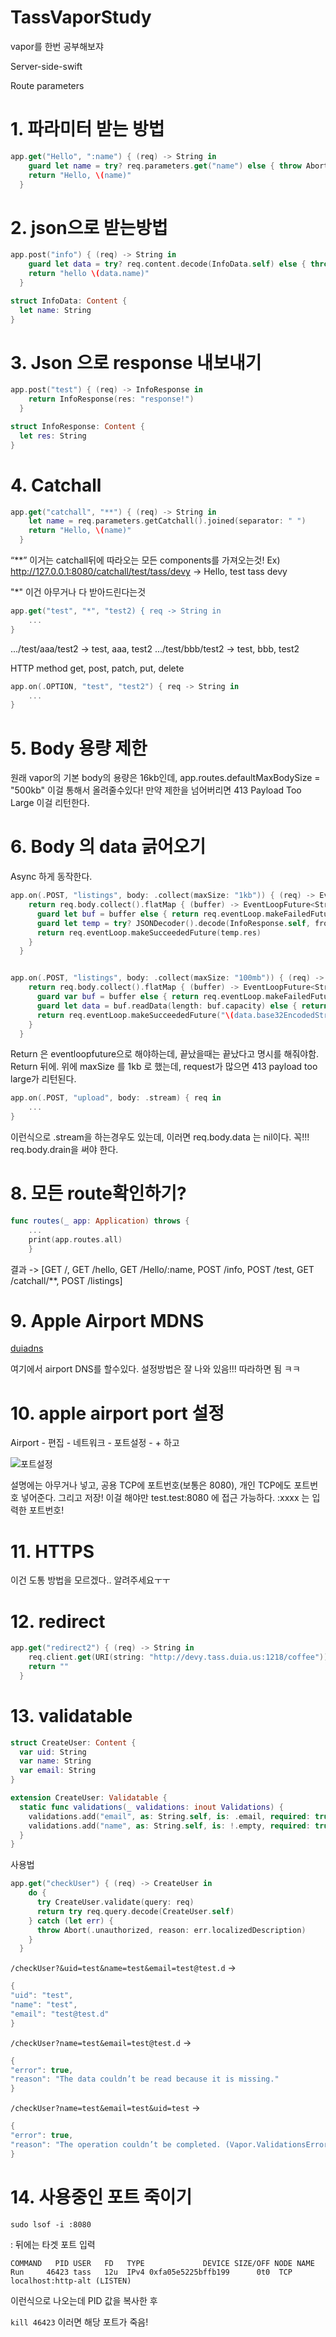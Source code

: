 # TassVaporStudy
vapor를 한번 공부해보쟈


Server-side-swift
   
Route parameters

# 1. 파라미터 받는 방법
```swift
app.get("Hello", ":name") { (req) -> String in
    guard let name = try? req.parameters.get("name") else { throw Abort(.badRequest) }
    return "Hello, \(name)"
  }
```
# 2. json으로 받는방법
```swift
app.post("info") { (req) -> String in
    guard let data = try? req.content.decode(InfoData.self) else { throw Abort(.badRequest) }
    return "hello \(data.name)"
  }

struct InfoData: Content {
  let name: String
}
```
# 3. Json 으로 response 내보내기
```swift
app.post("test") { (req) -> InfoResponse in
    return InfoResponse(res: "response!")
  }

struct InfoResponse: Content {
  let res: String
}
```


# 4. Catchall
```swift
app.get("catchall", "**") { (req) -> String in
    let name = req.parameters.getCatchall().joined(separator: " ")
    return "Hello, \(name)"
  }
```
“**” 이거는 catchall뒤에 따라오는 모든 components를 가져오는것!
Ex) http://127.0.0.1:8080/catchall/test/tass/devy -> Hello, test tass devy

"*" 이건 아무거나 다 받아드린다는것
```swift
app.get("test", "*", "test2) { req -> String in 
    ...
}
```
.../test/aaa/test2 -> test, aaa, test2
.../test/bbb/test2 -> test, bbb, test2

HTTP method 
get, post, patch, put, delete
```swift
app.on(.OPTION, "test", "test2") { req -> String in 
    ...
}
```

# 5. Body 용량 제한
원래 vapor의 기본 body의 용량은 16kb인데, 
app.routes.defaultMaxBodySize = "500kb"
이걸 통해서 올려줄수있다!
만약 제한을 넘어버리면 413 Payload Too Large 이걸 리턴한다.


# 6. Body 의 data 긁어오기
Async 하게 동작한다.
```swift
app.on(.POST, "listings", body: .collect(maxSize: "1kb")) { (req) -> EventLoopFuture<String> in
    return req.body.collect().flatMap { (buffer) -> EventLoopFuture<String> in
      guard let buf = buffer else { return req.eventLoop.makeFailedFuture(ErrorType.noData) }
      guard let temp = try? JSONDecoder().decode(InfoResponse.self, from: buf) else { return req.eventLoop.makeFailedFuture(ErrorType.noData) }
      return req.eventLoop.makeSucceededFuture(temp.res)
    }
  }


app.on(.POST, "listings", body: .collect(maxSize: "100mb")) { (req) -> EventLoopFuture<String> in
    return req.body.collect().flatMap { (buffer) -> EventLoopFuture<String> in
      guard var buf = buffer else { return req.eventLoop.makeFailedFuture(ErrorType.noData) }
      guard let data = buf.readData(length: buf.capacity) else { return req.eventLoop.makeFailedFuture(ErrorType.noData) }
      return req.eventLoop.makeSucceededFuture("\(data.base32EncodedString())")
    }
  }
```

Return 은 eventloopfuture으로 해야하는데, 끝났을때는 끝났다고 명시를 해줘야함. Return 뒤에. 
위에 maxSize 를 1kb 로 했는데, request가 많으면 413 payload too large가 리턴된다. 
```swift
app.on(.POST, "upload", body: .stream) { req in
    ...
}
```
이런식으로 .stream을 하는경우도 있는데, 이러면 req.body.data 는 nil이다. 꼭!!! req.body.drain을 써야 한다. 


# 8. 모든 route확인하기?
```swift
func routes(_ app: Application) throws {
    ...
    print(app.routes.all)
    }
```
결과 -> [GET /, GET /hello, GET /Hello/:name, POST /info, POST /test, GET /catchall/**, POST /listings]


# 9. Apple Airport MDNS

[duiadns](https://www.duiadns.net)

여기에서 airport DNS를 할수있다. 설정방법은 잘 나와 있음!!! 따라하면 됨 ㅋㅋ


# 10. apple airport port 설정

Airport - 편집 - 네트워크 - 포트설정 - + 하고

![포트설정](https://user-images.githubusercontent.com/48010847/88486247-66ddd400-cfb7-11ea-87e8-0f3f0b647ddc.png)

설명에는 아무거나 넣고,
공용 TCP에 포트번호(보통은 8080), 개인 TCP에도 포트번호 넣어준다. 그리고 저장!
이걸 해야만 test.test:8080 에 접근 가능하다. :xxxx 는 입력한 포트번호!


# 11. HTTPS
이건 도통 방법을 모르겠다.. 알려주세요ㅜㅜ


# 12. redirect

```swift
app.get("redirect2") { (req) -> String in
    req.client.get(URI(string: "http://devy.tass.duia.us:1218/coffee"))
    return ""
  }
```

# 13. validatable

```swift
struct CreateUser: Content {
  var uid: String
  var name: String
  var email: String
}

extension CreateUser: Validatable {
  static func validations(_ validations: inout Validations) {
    validations.add("email", as: String.self, is: .email, required: true)
    validations.add("name", as: String.self, is: !.empty, required: true)
  }
}
```

사용법

```swift
app.get("checkUser") { (req) -> CreateUser in
    do {
      try CreateUser.validate(query: req)
      return try req.query.decode(CreateUser.self)
    } catch (let err) {
      throw Abort(.unauthorized, reason: err.localizedDescription)
    }
  }
```

`/checkUser?&uid=test&name=test&email=test@test.d`
-> 
```swift
{
"uid": "test",
"name": "test",
"email": "test@test.d"
}
```


`/checkUser?name=test&email=test@test.d`
->
```swift
{
"error": true,
"reason": "The data couldn’t be read because it is missing."
}
```


`/checkUser?name=test&email=test&uid=test`
->
```swift
{
"error": true,
"reason": "The operation couldn’t be completed. (Vapor.ValidationsError error 1.)"
}
```

# 14. 사용중인 포트 죽이기

```
sudo lsof -i :8080
```

: 뒤에는 타겟 포트 입력


```
COMMAND   PID USER   FD   TYPE             DEVICE SIZE/OFF NODE NAME
Run     46423 tass   12u  IPv4 0xfa05e5225bffb199      0t0  TCP localhost:http-alt (LISTEN)
```
이런식으로 나오는데 PID 값을 복사한 후 

`kill 46423` 이러면 해당 포트가 죽음!  
